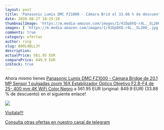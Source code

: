 ```yaml
---
layout: post
title: 'Panasonic Lumix DMC FZ1000 - Cámara Brid al 33.88 % de descuento'
date: 2020-08-27 18:25:20
thumbnailImage: 'https://m.media-amazon.com/images/I/41Dp8XQ-r4L._SL200_.jpg'
images: [ 'https://m.media-amazon.com/images/I/41Dp8XQ-r4L._SL200_.jpg' ]
comments: true
category: ofertas
author: ring
slug: B00L4BLL3Y
description:
actualPrice: 561.95 EUR
comparePrice: 849.9 EUR
inStock: true
---
```


Ahora mismo tienes [Panasonic Lumix DMC FZ1000 - Cámara Bridge de 20.1 MP  Sensor 1 pulgadas  zoom 16X  Estabilizador Óptico  Objetivo F2.8-F4 de 25- 400 mm  4K  WiFi   Color Negro](https://www.amazon.com/dp/B00L4BLL3Y/?tag=redken08-20) a 561.95 EUR (original: 849.9 EUR) (33.88 %  de descuento) en el siguiente enlace!

[![](https://m.media-amazon.com/images/I/41Dp8XQ-r4L._SL200_.jpg)](https://www.amazon.com/dp/B00L4BLL3Y/?tag=redken08-20)

[Visítala!!!](https://www.amazon.com/dp/B00L4BLL3Y/?tag=redken08-20)

[Consulta otras ofertas en nuestro canal de telegram](https://t.me/s/ofertas25)
